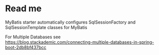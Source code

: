 # Read me

MyBatis starter automatically configures
SqlSessionFactory and SqlSessionTemplate classes for MyBatis

For Multiple Databases see  
https://blog.stackademic.com/connecting-multiple-databases-in-spring-boot-2db8bf437bcc